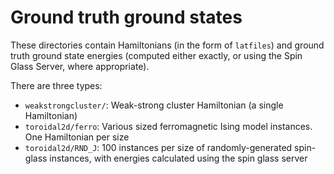 # Ground truth ground states
These directories contain Hamiltonians (in the form of `latfiles`) and ground truth ground state energies (computed either exactly, or using the Spin Glass Server, where appropriate).


There are three types:

 - `weakstrongcluster/`: Weak-strong cluster Hamiltonian (a single Hamiltonian)
 - `toroidal2d/ferro`: Various sized ferromagnetic Ising model instances.  One Hamiltonian per size
 - `toroidal2d/RND_J`: 100 instances per size of randomly-generated spin-glass instances, with energies calculated using the spin glass server






